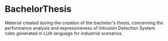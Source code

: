 # BachelorThesis
Material created during the creation of the bachelor's thesis, concerning the performance analysis and expressiveness of Intrusion Detection System rules generated in LUA language for industrial scenarios.
